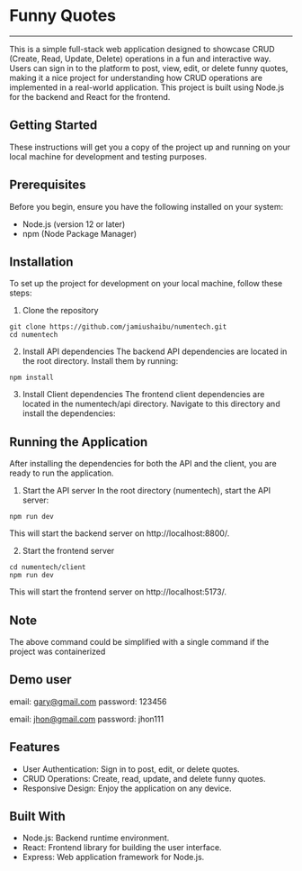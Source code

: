 # Funny Quotes
---
This is a simple full-stack web application designed to showcase CRUD (Create, Read, Update, Delete) operations in a fun and interactive way. Users can sign in to the platform to post, view, edit, or delete funny quotes, making it a nice project for understanding how CRUD operations are implemented in a real-world application. This project is built using Node.js for the backend and React for the frontend.

## Getting Started
These instructions will get you a copy of the project up and running on your local machine for development and testing purposes.

## Prerequisites
Before you begin, ensure you have the following installed on your system:

- Node.js (version 12 or later)
- npm (Node Package Manager)

## Installation

To set up the project for development on your local machine, follow these steps:

1. Clone the repository

```
git clone https://github.com/jamiushaibu/numentech.git
cd numentech
```

2. Install API dependencies
The backend API dependencies are located in the root directory. Install them by running:

```
npm install
```

3. Install Client dependencies
The frontend client dependencies are located in the numentech/api directory. Navigate to this directory and install the dependencies:

## Running the Application
After installing the dependencies for both the API and the client, you are ready to run the application.
1. Start the API server
In the root directory (numentech), start the API server:
```
npm run dev
```
This will start the backend server on http://localhost:8800/.

2. Start the frontend server
```
cd numentech/client
npm run dev
```
This will start the frontend server on http://localhost:5173/.

## Note
The above command could be simplified with a single command if the project was containerized

## Demo user
email: gary@gmail.com
password: 123456

email: jhon@gmail.com
password: jhon111

## Features
- User Authentication: Sign in to post, edit, or delete quotes.
- CRUD Operations: Create, read, update, and delete funny quotes.
- Responsive Design: Enjoy the application on any device.

## Built With
- Node.js: Backend runtime environment.
- React: Frontend library for building the user interface.
- Express: Web application framework for Node.js.
